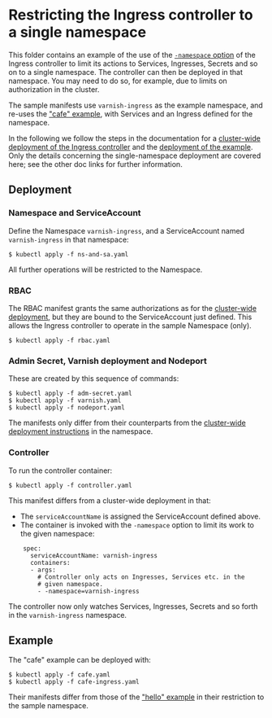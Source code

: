# Restricting the Ingress controller to a single namespace

This folder contains an example of the use of the
[``-namespace`` option](/docs/ref-cli-options.md) of the Ingress
controller to limit its actions to Services, Ingresses, Secrets and so
on to a single namespace. The controller can then be deployed in that
namespace. You may need to do so, for example, due to limits on
authorization in the cluster.

The sample manifests use ``varnish-ingress`` as the example namespace,
and re-uses the ["cafe" example](/examples/hello), with Services and
an Ingress defined for the namespace.

In the following we follow the steps in the documentation for a
[cluster-wide deployment of the Ingress controller](/deploy) and the
[deployment of the example](/examples/hello). Only the details
concerning the single-namespace deployment are covered here; see the
other doc links for further information.

## Deployment

### Namespace and ServiceAccount

Define the Namespace ``varnish-ingress``, and a ServiceAccount named
``varnish-ingress`` in that namespace:
```
$ kubectl apply -f ns-and-sa.yaml
```

All further operations will be restricted to the Namespace.

### RBAC

The RBAC manifest grants the same authorizations as for the
[cluster-wide deployment](/deploy), but they are bound to the
ServiceAccount just defined. This allows the Ingress controller
to operate in the sample Namespace (only).
```
$ kubectl apply -f rbac.yaml
```

### Admin Secret, Varnish deployment and Nodeport

These are created by this sequence of commands:
```
$ kubectl apply -f adm-secret.yaml
$ kubectl apply -f varnish.yaml
$ kubectl apply -f nodeport.yaml
```
The manifests only differ from their counterparts from the
[cluster-wide deployment instructions](/deploy) in the namespace.

### Controller

To run the controller container:
```
$ kubectl apply -f controller.yaml
```
This manifest differs from a cluster-wide deployment in that:

* The ``serviceAccountName`` is assigned the ServiceAccount defined
  above.
* The container is invoked with the ``-namespace`` option to limit its
  work to the given namespace:

```
    spec:
      serviceAccountName: varnish-ingress
      containers:
      - args:
        # Controller only acts on Ingresses, Services etc. in the
        # given namespace.
        - -namespace=varnish-ingress
```

The controller now only watches Services, Ingresses, Secrets and so
forth in the ``varnish-ingress`` namespace.

## Example

The "cafe" example can be deployed with:
```
$ kubectl apply -f cafe.yaml
$ kubectl apply -f cafe-ingress.yaml
```
Their manifests differ from those of the ["hello" example](/examples/hello)
in their restriction to the sample namespace.
